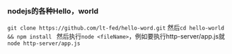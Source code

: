 ### nodejs的各种Hello，world

`git clone https://github.com/lt-fed/hello-word.git`
然后`cd hello-world && npm install `
然后执行`node <fileName>`，例如要执行http-server/app.js就 `node http-server/app.js`